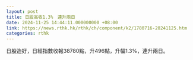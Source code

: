 ```yaml
---
layout: post
title: 日股高收1.3%　連升兩日
date: 2024-11-25 14:44:11.000000000 +08:00
link: https://news.rthk.hk/rthk/ch/component/k2/1780716-20241125.htm
categories: rthk
---
```


日股造好，日經指數收報38780點，升496點，升幅1.3%，連升兩日。
